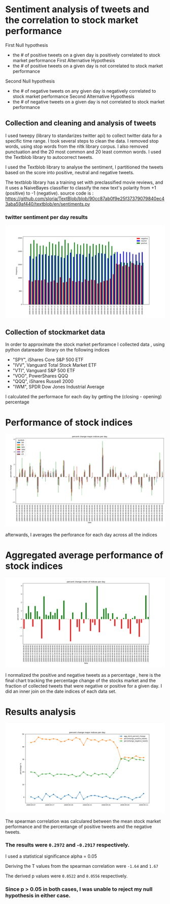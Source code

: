 # Sentiment analysis of tweets and the correlation to stock market performance

First Null hypothesis 
- the # of positive tweets on a given day is positively correlated to stock market performance
First Alternative Hypothesis 
- the # of positive tweets on a given day is not correlated to stock market performance

Second Null hypothesis 
- the # of negative tweets on any given day is negatively correlated to stock market performance
Second Alternative Hypothesis 
- the # of negative tweets on a given day is not correlated to stock market performance

## Collection and cleaning and analysis of tweets

I used tweepy (library to standarizes twitter api) to collect twitter data for a specific time range.
I took several steps to clean the data. I removed stop words, using stop words from the nltk library corpus. I also removed punctuation and the 20 most common and 20 least common words. I used the Textblob library to autocorrect tweets. 

I used the Textblob library to analyse the sentiment, I partitioned the tweets based on the score into positive, neutral and negative tweets. 

The textblob library has a training set with preclassified movie reviews, and it uses a NaiveBayes classifier to classify the new text's polarity from +1 (positive) to -1 (negative). 
source code is : https://github.com/sloria/TextBlob/blob/90cc87ab0f9e25f37379079840ec43aba59af440/textblob/en/sentiments.py


### twitter sentiment per day results

![alt text](https://github.com/red-starter/capstone/blob/master/graphs/better_chart.png)

## Collection of stockmarket data
In order to approximate the stock market perforamce I collected data , using python datareader library on the following indices 
- "SPY", iShares Core S&P 500 ETF 
- "IVV", Vanguard Total Stock Market ETF 
- "VTI", Vanguard S&P 500 ETF 
- "VOO", PowerShares QQQ 
- "QQQ", iShares Russell 2000 
- "IWM", SPDR Dow Jones Industrial Average 

I calculated the performace for each day by getting the (closing - opening) percentage

# Performance of stock indices
![alt text](https://github.com/red-starter/capstone/blob/master/graphs/each_index_change.png)

afterwards, I averages the perforance for each day across all the indices

# Aggregated average performance of stock indices
![alt text](https://github.com/red-starter/capstone/blob/master/graphs/percent_change.png)

I normalized the positive and negative tweets as a percentage , here is the final chart tracking the percentage change of the stocks market and the fraction of collected tweets that were negative or positive for a given day. I did an inner join on the date indices of each data set.

# Results analysis
![alt text](https://github.com/red-starter/capstone/blob/master/graphs/alllinestogether.png)

The spearman correlation was calculared between the mean stock market performance and the percentange of positive tweets and the negative tweets.  

### The results were `0.2972` and `-0.2917` respectively. 

I used a statistical significance alpha = 0.05

Deriving the T values from the spearman correlation were `-1.64` and `1.67` 

The derived p values were `0.0522` and `0.0556` respectively.

### Since p > 0.05 in both cases,  I was unable to reject my null hypothesis in either case.
